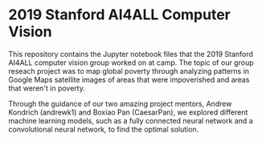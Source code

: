 # 2019 Stanford AI4ALL Computer Vision

This repository contains the Jupyter notebook files that the 2019 Stanford AI4ALL computer vision group worked on at camp. The topic of our group reseach project was to map global poverty through analyzing patterns in Google Maps satellite images of areas that were impoverished and areas that weren't in poverty. 

Through the guidance of our two amazing project mentors, Andrew Kondrich (andrewk1) and Boxiao Pan (CaesarPan), we explored different machine learning models, such as a fully connected neural network and a convolutional neural network, to find the optimal solution. 
